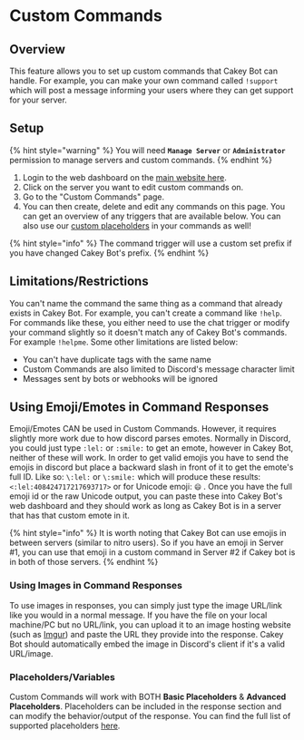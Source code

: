 # Custom Commands

## Overview

This feature allows you to set up custom commands that Cakey Bot can handle. For example, you can make your own command called `!support` which will post a message informing your users where they can get support for your server.

## Setup

{% hint style="warning" %}
You will need **`Manage Server`** or **`Administrator`** permission to manage servers and custom commands.
{% endhint %}

1. Login to the web dashboard on the [main website here](https://cakeybot.app/auth.php).
2. Click on the server you want to edit custom commands on.
3. Go to the "Custom Commands" page.
4. You can then create, delete and edit any commands on this page. You can get an overview of any triggers that are available below. You can also use our [custom placeholders](custom-commands.md#basic-placeholders) in your commands as well!

{% hint style="info" %}
The command trigger will use a custom set prefix if you have changed Cakey Bot's prefix.
{% endhint %}

## Limitations/Restrictions

You can't name the command the same thing as a command that already exists in Cakey Bot. For example, you can't create a command like `!help`. For commands like these, you either need to use the chat trigger or modify your command slightly so it doesn't match any of Cakey Bot's commands. For example `!helpme`. Some other limitations are listed below:

* You can't have duplicate tags with the same name
* Custom Commands are also limited to Discord's message character limit
* Messages sent by bots or webhooks will be ignored

## Using Emoji/Emotes in Command Responses

Emoji/Emotes CAN be used in Custom Commands. However, it requires slightly more work due to how discord parses emotes. Normally in Discord, you could just type `:lel:` or `:smile:` to get an emote, however in Cakey Bot, neither of these will work. In order to get valid emojis you have to send the emojis in discord but place a backward slash in front of it to get the emote's full ID. Like so: `\:lel:` or `\:smile:` which will produce these results: `<:lel:408424717217693717>` or for Unicode emoji: `😄` . Once you have the full emoji id or the raw Unicode output, you can paste these into Cakey Bot's web dashboard and they should work as long as Cakey Bot is in a server that has that custom emote in it.

{% hint style="info" %}
It is worth noting that Cakey Bot can use emojis in between servers (similar to nitro users). So if you have an emoji in Server #1, you can use that emoji in a custom command in Server #2 if Cakey bot is in both of those servers.
{% endhint %}

### Using Images in Command Responses

To use images in responses, you can simply just type the image URL/link like you would in a normal message. If you have the file on your local machine/PC but no URL/link, you can upload it to an image hosting website (such as [Imgur](https://imgur.com/upload)) and paste the URL they provide into the response. Cakey Bot should automatically embed the image in Discord's client if it's a valid URL/image.

### Placeholders/Variables

Custom Commands will work with BOTH **Basic Placeholders** & **Advanced Placeholders**. Placeholders can be included in the response section and can modify the behavior/output of the response. You can find the full list of supported placeholders [here](../setup/placeholders-variables.md).
